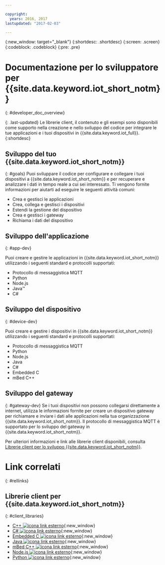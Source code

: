 ```yaml
---

copyright:
  years: 2016, 2017
lastupdated: "2017-02-03"

---
```


{:new_window: target="_blank"}
{:shortdesc: .shortdesc}
{:screen: .screen}
{:codeblock: .codeblock}
{:pre: .pre}

# Documentazione per lo sviluppatore per {{site.data.keyword.iot_short_notm}}
{: #developer_doc_overview}

{: .last-updated}
Le librerie client, il contenuto e gli esempi sono disponibili come supporto nella creazione e nello sviluppo del codice per integrare le tue applicazioni e i tuoi dispositivi in {{site.data.keyword.iot_full}}.
{:shortdesc}


## Sviluppo del tuo {{site.data.keyword.iot_short_notm}}
{: #goals}
Puoi sviluppare il codice per configurare e collegare i tuoi dispositivi a {{site.data.keyword.iot_short_notm}} e per recuperare e analizzare i dati in tempo reale a cui sei interessato. Ti vengono fornite informazioni per aiutarti ad eseguire le seguenti attività comuni:

-  Crea e gestisci le applicazioni
-  Crea, collega e gestisci i dispositivi
-  Estendi la gestione del dispositivo
-  Crea e gestisci i gateway
-  Richiama i dati del dispositivo


## Sviluppo dell'applicazione
{: #app-dev}

Puoi creare e gestire le applicazioni in {{site.data.keyword.iot_short_notm}} utilizzando i seguenti standard e protocolli supportati:

- Protocollo di messaggistica MQTT
- Python
- Node.js
- Java™
- C#

## Sviluppo del dispositivo
{: #device-dev}

Puoi creare e gestire i dispositivi in {{site.data.keyword.iot_short_notm}} utilizzando i seguenti standard e protocolli supportati:

- Protocollo di messaggistica MQTT
- Python
- Node.js
- Java
- C#
- Embedded C
- mBed C++

## Sviluppo del gateway
{: #gateway-dev}
Se i tuoi dispositivi non possono collegarsi direttamente a internet, utilizza le informazioni fornite per creare un dispositivo gateway per richiamare e inviare i dati alle applicazioni nella tua organizzazione {{site.data.keyword.iot_short_notm}}.
Il protocollo di messaggistica MQTT è supportato per lo sviluppo del gateway in {{site.data.keyword.iot_short_notm}}.

Per ulteriori informazioni e link alle librerie client disponibili, consulta [Librerie client per lo sviluppo {{site.data.keyword.iot_short_notm}}](iot_platform_client_lib.html).

# Link correlati
{: #rellinks}

## Librerie client per {{site.data.keyword.iot_short_notm}}
{: #client_libraries}

* [C++ ![icona link esterno](../../icons/launch-glyph.svg)](https://github.com/ibm-watson-iot/iot-cpp){:new_window}
* [C# ![icona link esterno](../../icons/launch-glyph.svg)](https://github.com/ibm-watson-iot/iot-csharp){:new_window}
* [Embedded C ![icona link esterno](../../icons/launch-glyph.svg)](https://github.com/ibm-watson-iot/iot-embeddedc){:new_window}
* [Java ![icona link esterno](../../icons/launch-glyph.svg)](https://github.com/ibm-watson-iot/iot-java){:new_window}
* [mBed C++ ![icona link esterno](../../icons/launch-glyph.svg)](https://developer.mbed.org/teams/IBM_IoT/code/IBMIoTF/){:new_window}
* [Node.js ![icona link esterno](../../icons/launch-glyph.svg)](https://github.com/ibm-watson-iot/iot-nodejs){:new_window}
* [Python ![icona link esterno](../../icons/launch-glyph.svg)](https://github.com/ibm-watson-iot/iot-python){:new_window}
